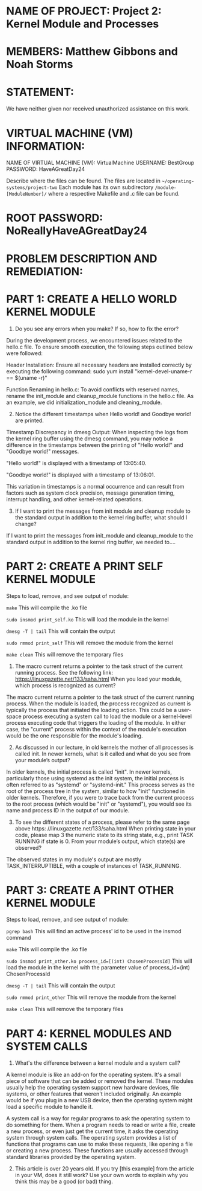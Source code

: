 NAME OF PROJECT: Project 2: Kernel Module and Processes
================

MEMBERS: Matthew Gibbons and Noah Storms
========

STATEMENT:
==========
We have neither given nor received unauthorized assistance on this work.

VIRTUAL MACHINE (VM) INFORMATION:
=================================
NAME OF VIRTUAL MACHINE (VM): VirtualMachine
USERNAME: BestGroup
PASSWORD: HaveAGreatDay24

Describe where the files can be found.
The files are located in `~/operating-systems/project-two`
Each module has its own subdirectory `/module-[ModuleNumber]/` where a respective Makefile and .c file can be found.

ROOT PASSWORD: NoReallyHaveAGreatDay24
==============

PROBLEM DESCRIPTION AND REMEDIATION:
====================================
PART 1: CREATE A HELLO WORLD KERNEL MODULE
==========================================
1. Do you see any errors when you make? If so, how to fix the error?

During the development process, we encountered issues related to the hello.c file. To ensure smooth execution, the following steps outlined below were followed:

Header Installation:
Ensure all necessary headers are installed correctly by executing the following command:
sudo yum install "kernel-devel-uname-r == $(uname -r)"

Function Renaming in hello.c:
To avoid conflicts with reserved names, rename the init_module and cleanup_module functions in the hello.c file. As an example, we did initialization_module and cleaning_module.

2. Notice the different timestamps when Hello world! and Goodbye world! are printed.

Timestamp Discrepancy in dmesg Output:
When inspecting the logs from the kernel ring buffer using the dmesg command, you may notice a difference in the timestamps between the printing of "Hello world!" and "Goodbye world!" messages.

"Hello world!" is displayed with a timestamp of 13:05:40.

"Goodbye world!" is displayed with a timestamp of 13:06:01.

This variation in timestamps is a normal occurrence and can result from factors such as system clock precision, message generation timing, interrupt handling, and other kernel-related operations.

3. If I want to print the messages from init module and cleanup module to the standard output in addition to the kernel ring buffer, what should I change?

If I want to print the messages from init_module and cleanup_module to the standard output in addition to the kernel ring buffer, we needed to....

PART 2: CREATE A PRINT SELF KERNEL MODULE 
=========================================
Steps to load, remove, and see output of module:

`make` This will compile the .ko file

`sudo insmod print_self.ko` This will load the module in the kernel

`dmesg -T | tail` This will contain the output

`sudo rmmod print_self` This will remove the module from the kernel

`make clean` This will remove the temporary files

1. The macro current returns a pointer to the task struct of the current running process. See the following link: https://linuxgazette.net/133/saha.html When you load your module, which process is recognized as current?

The macro current returns a pointer to the task struct of the current running process. When the module is loaded, the process recognized as current is typically the process that initiated the loading action. This could be a user-space process executing a system call to load the module or a kernel-level process executing code that triggers the loading of the module. In either case, the "current" process within the context of the module's execution would be the one responsible for the module's loading.

2. As discussed in our lecture, in old kernels the mother of all processes is called init. In newer kernels, what is it called and what do you see from your module’s output?

In older kernels, the initial process is called "init". In newer kernels, particularly those using systemd as the init system, the initial process is often referred to as "systemd" or "systemd-init." This process serves as the root of the process tree in the system, similar to how "init" functioned in older kernels. Therefore, if you were to trace back from the current process to the root process (which would be "init" or "systemd"), you would see its name and process ID in the output of our module.

3. To see the different states of a process, please refer to the same page above https: //linuxgazette.net/133/saha.html When printing state in your code, please map 3 the numeric state to its string state, e.g., print TASK RUNNING if state is 0. From your module’s output, which state(s) are observed?

The observed states in my module's output are mostly TASK_INTERRUPTIBLE, with a couple of instances of TASK_RUNNING.


PART 3: CREATE A PRINT OTHER KERNEL MODULE
==========================================
Steps to load, remove, and see output of module:

`pgrep bash` This will find an active process' id to be used in the insmod command

`make` This will compile the .ko file

`sudo insmod print_other.ko process_id=[(int) ChosenProcessId]` This will load the module in the kernel with the parameter value of process_id=(int) ChosenProcessId

`dmesg -T | tail` This will contain the output

`sudo rmmod print_other` This will remove the module from the kernel

`make clean` This will remove the temporary files

PART 4: KERNEL MODULES AND SYSTEM CALLS
========================================
1. What's the difference between a kernel module and a system call?

A kernel module is like an add-on for the operating system. It's a small piece of software that can be added or removed the kernel. These modules usually help the operating system support new hardware devices, file systems, or other features that weren't included originally. An example would be if you plug in a new USB device, then the operating system might load a specific module to handle it.

A system call is a way for regular programs to ask the operating system to do something for them. When a program needs to read or write a file, create a new process, or even just get the current time, it asks the operating system through system calls. The operating system provides a list of functions that programs can use to make these requests, like opening a file or creating a new process. These functions are usually accessed through standard libraries provided by the operating system.

2. This article is over 20 years old. If you try [this example] from the article in your VM, does it still work? Use your own words to explain why you think this may be a good (or bad) thing.
